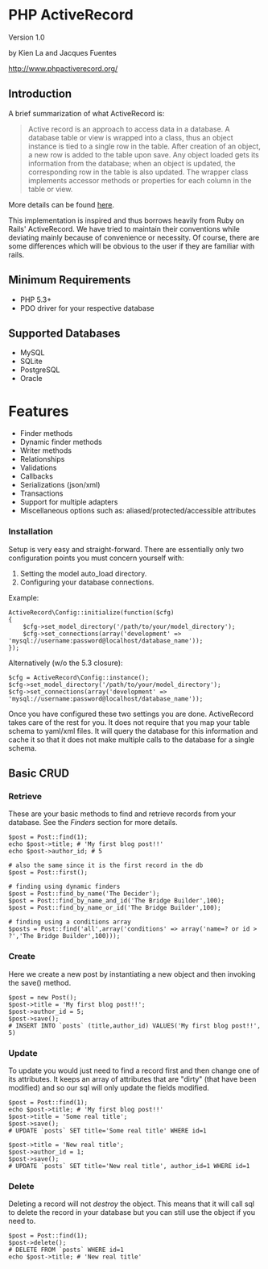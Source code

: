 # PHP ActiveRecord #

Version 1.0

by Kien La and Jacques Fuentes

<http://www.phpactiverecord.org/>

## Introduction ##
A brief summarization of what ActiveRecord is:

> Active record is an approach to access data in a database. A database table or view is wrapped into a class,
> thus an object instance is tied to a single row in the table. After creation of an object, a new row is added to
> the table upon save. Any object loaded gets its information from the database; when an object is updated, the
> corresponding row in the table is also updated. The wrapper class implements accessor methods or properties for
> each column in the table or view.

More details can be found [here](http://en.wikipedia.org/wiki/Active_record_pattern).

This implementation is inspired and thus borrows heavily from Ruby on Rails' ActiveRecord.
We have tried to maintain their conventions while deviating mainly because of convenience or necessity.
Of course, there are some differences which will be obvious to the user if they are familiar with rails.

## Minimum Requirements ##

- PHP 5.3+
- PDO driver for your respective database

## Supported Databases ##

- MySQL
- SQLite
- PostgreSQL
- Oracle

# Features ##

- Finder methods
- Dynamic finder methods
- Writer methods
- Relationships
- Validations
- Callbacks
- Serializations (json/xml)
- Transactions
- Support for multiple adapters
- Miscellaneous options such as: aliased/protected/accessible attributes

### Installation ##

Setup is very easy and straight-forward. There are essentially only two configuration points you must concern yourself with:

1. Setting the model auto_load directory.
2. Configuring your database connections.

Example:

    ActiveRecord\Config::initialize(function($cfg)
    {
	    $cfg->set_model_directory('/path/to/your/model_directory');
	    $cfg->set_connections(array('development' => 'mysql://username:password@localhost/database_name'));
    });

Alternatively (w/o the 5.3 closure):

    $cfg = ActiveRecord\Config::instance();
    $cfg->set_model_directory('/path/to/your/model_directory');
    $cfg->set_connections(array('development' => 'mysql://username:password@localhost/database_name'));

Once you have configured these two settings you are done. ActiveRecord takes care of the rest for you.
It does not require that you map your table schema to yaml/xml files. It will query the database for this information and
cache it so that it does not make multiple calls to the database for a single schema.

## Basic CRUD ##

### Retrieve ###
These are your basic methods to find and retrieve records from your database.
See the *Finders* section for more details.

	$post = Post::find(1);
	echo $post->title; # 'My first blog post!!'
	echo $post->author_id; # 5

	# also the same since it is the first record in the db
	$post = Post::first();

	# finding using dynamic finders
	$post = Post::find_by_name('The Decider');
	$post = Post::find_by_name_and_id('The Bridge Builder',100);
	$post = Post::find_by_name_or_id('The Bridge Builder',100);

	# finding using a conditions array
	$posts = Post::find('all',array('conditions' => array('name=? or id > ?','The Bridge Builder',100)));

### Create ###
Here we create a new post by instantiating a new object and then invoking the save() method.

	$post = new Post();
	$post->title = 'My first blog post!!';
	$post->author_id = 5;
	$post->save();
	# INSERT INTO `posts` (title,author_id) VALUES('My first blog post!!', 5)

### Update ###
To update you would just need to find a record first and then change one of its attributes.
It keeps an array of attributes that are "dirty" (that have been modified) and so our
sql will only update the fields modified.

	$post = Post::find(1);
	echo $post->title; # 'My first blog post!!'
	$post->title = 'Some real title';
	$post->save();
	# UPDATE `posts` SET title='Some real title' WHERE id=1

	$post->title = 'New real title';
	$post->author_id = 1;
	$post->save();
	# UPDATE `posts` SET title='New real title', author_id=1 WHERE id=1

### Delete ###
Deleting a record will not *destroy* the object. This means that it will call sql to delete
the record in your database but you can still use the object if you need to.

	$post = Post::find(1);
	$post->delete();
	# DELETE FROM `posts` WHERE id=1
	echo $post->title; # 'New real title'

